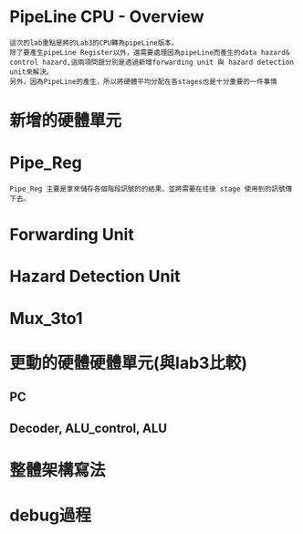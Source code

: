 # PipeLine CPU - Overview

    這次的lab重點是將的Lab3的CPU轉為pipeLine版本。
    除了要產生pipeLine Register以外，還需要處理因為pipeLine而產生的data hazard& control hazard,這兩項問題分別是透過新增forwarding unit 與 hazard detection unit來解決。
    另外，因為PipeLine的產生，所以將硬體平均分配在各stages也是十分重要的一件事情


# **新增的硬體單元**

# Pipe_Reg
    Pipe_Reg 主要是拿來儲存各個階段訊號的的結果，並將需要在往後 stage 使用到的訊號傳下去。

# Forwarding Unit
    
# Hazard Detection Unit 
# Mux_3to1
    
# **更動的硬體硬體單元(與lab3比較)**
## PC

## Decoder, ALU_control, ALU  

# 整體架構寫法

# debug過程 
    


